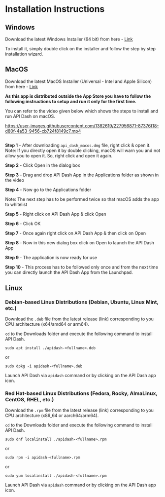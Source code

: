 # Installation Instructions

## Windows 
Download the latest Windows Installer (64 bit) from here - [Link](https://github.com/foss42/api-dash/releases/download/v0.1.0/api_dash_windows_x64.exe)

To install it, simply double click on the installer and follow the step by step installation wizard.

## MacOS

Download the latest MacOS Installer (Universal - Intel and Apple Silicon) from here - [Link](https://github.com/foss42/api-dash/releases/download/v0.1.0/api_dash_macos.dmg)

**As this app is distributed outside the App Store you have to follow the following instructions to setup and run it only for the first time.**

You can refer to the video given below which shows the steps to install and run API Dash on macOS.

https://user-images.githubusercontent.com/1382619/227956871-87376f18-d80f-4a53-9456-cb724f8149c7.mp4


##


**Step 1** - After downloading `api_dash_macos.dmg` file, right click & open it.  
Note: If you directly open it by double clicking, macOS will warn you and not allow you to open it. So, right click and open it again.

**Step 2** - Click Open in the dialog box

**Step 3** - Drag and drop API Dash App in the Applications folder as shown in the video

**Step 4** - Now go to the Applications folder

Note: The next step has to be performed twice so that macOS adds the app to whitelist

**Step 5** - Right click on API Dash App & click Open

**Step 6** - Click OK

**Step 7** - Once again right click on API Dash App & then click on Open

**Step 8** - Now in this new dialog box click on Open to launch the API Dash App

**Step 9** - The application is now ready for use 

**Step 10** - This process has to be followed only once and from the next time you can directly launch the API Dash App from the Launchpad.

## Linux

### Debian-based Linux Distributions (Debian, Ubuntu, Linux Mint, etc.)

Download the `.deb` file from the latest release (link) corresponding to you CPU architecture (x64/amd64 or arm64).

`cd` to the Downloads folder and execute the following command to install API Dash.

```
sudo apt install ./apidash-<fullname>.deb
```

or

```
sudo dpkg -i apidash-<fullname>.deb
```

Launch API Dash via `apidash` command or by clicking on the API Dash app icon.

### Red Hat-based Linux Distributions (Fedora, Rocky, AlmaLinux, CentOS, RHEL, etc.)

Download the `.rpm` file from the latest release (link) corresponding to you CPU architecture (x86_64 or aarch64/arm64).

`cd` to the Downloads folder and execute the following command to install API Dash.

```
sudo dnf localinstall ./apidash-<fullname>.rpm
```

or

```
sudo rpm -i apidash-<fullname>.rpm
```

or

```
sudo yum localinstall ./apidash-<fullname>.rpm
```

Launch API Dash via `apidash` command or by clicking on the API Dash app icon.
